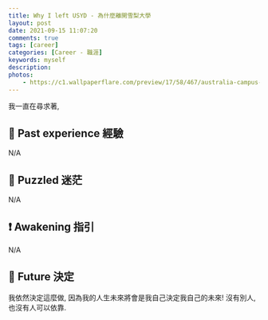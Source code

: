 ```yaml
---
title: Why I left USYD - 為什麼離開雪梨大學
layout: post
date: 2021-09-15 11:07:20
comments: true
tags: [career]
categories: [Career - 職涯]
keywords: myself
description: 
photos:
	- https://c1.wallpaperflare.com/preview/17/58/467/australia-campus-college-commons.jpg
---
```


我一直在尋求著,

<!-- more -->

## 💬 Past experience 經驗

N/A

## 💫 Puzzled 迷茫

N/A

## ❗ Awakening 指引

N/A

## 💬 Future 決定

我依然決定這麼做, 因為我的人生未來將會是我自己決定我自己的未來! 沒有別人, 也沒有人可以依靠.
